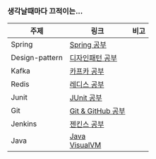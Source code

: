 ### 생각날때마다 끄적이는...


| 주제           | 링크                                        | 비고 |
| -------------- | ------------------------------------------- | ---- |
| Spring         | [Spring 공부](spring)                       |      |
| Design-pattern | [디자인패턴 공부](design-pattern)           |      |
| Kafka          | [카프카 공부](kafka)                        |      |
| Redis          | [레디스 공부](redis)                        |      |
| Junit          | [JUnit 공부](junit)                         |      |
| Git            | [Git & GitHub 공부](git)                    |      |
| Jenkins        | [젠킨스 공부](ci-cd/jenkins)                      |      |
| Java           | [Java](java)<br />[VisualVM](java/visualvm) |      |

